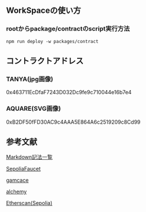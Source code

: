 ## WorkSpaceの使い方

### rootからpackage/contractのscript実行方法
```
npm run deploy -w packages/contract
```

## コントラクトアドレス
### TANYA(jpg画像)
0x463711EcDfaF7243D032Dc9fe9c710044e16b7e4
### AQUARE(SVG画像) 
0xB2DF50fFD30AC9c4AAA5E864A6c2519209c8Cd99

## 参考文献
[Markdown記法一覧](https://qiita.com/oreo/items/82183bfbaac69971917f)

[SepoliaFaucet](https://sepoliafaucet.com/)

[gamcace](https://gemcase.vercel.app/)

[alchemy](https://www.alchemy.com/)

[Etherscan(Sepolia)](https://sepolia.etherscan.io/)
